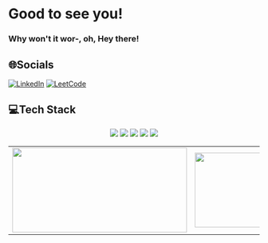 
<h1 align="left">Good to see you!</h1>
<h3 align="left">Why won't it wor-, oh, Hey there!</h3>

<!--  
| 💻 Website |  Youtube | :desktop_computer: Code       | :pushpin: Collaborate | :receipt: Articles |
|:-----------:|:-----------:|:-----------:|:-----------:|:-----------:|
| [Derk.dev](https://derkpestman.github.io)| [Rikam Palkar](https://www.youtube.com/@rikampalkar) | [LeetCode](https://leetcode.com/WhatTheNani)|[DSA Simplified](https://github.com/RikamPalkar/DSA) | [C# Corner](https://www.c-sharpcorner.com/members/rikam-palkar/articles) , [Medium](https://medium.com/@RikamPalkar)
--> 
## 🌐Socials
 [![LinkedIn](https://img.shields.io/badge/linkedin-%230077B5.svg?style=for-the-badge&logo=linkedin&logoColor=white)](https://linkedin.com/in/derkpestman) 
 [![LeetCode](https://img.shields.io/badge/LeetCode-000000?style=for-the-badge&logo=LeetCode&logoColor=#d16c06)](https://leetcode.com/DerkPestman/)

 
## 💻Tech Stack
<p align="center">
<img src="https://img.shields.io/badge/c%23-%23239120.svg?style=for-the-badge&logo=c-sharp&logoColor=white"/>  
<img src="https://img.shields.io/badge/.NET-5C2D91?style=for-the-badge&logo=.net&logoColor=white"/>  

<img src="https://img.shields.io/badge/css3-%231572B6.svg?style=for-the-badge&logo=css3&logoColor=white"/>  
<img src="https://img.shields.io/badge/html5-%23E34F26.svg?style=for-the-badge&logo=html5&logoColor=white"/>  
<img src="https://img.shields.io/badge/jira-%230A0FFF.svg?style=for-the-badge&logo=jira&logoColor=white"/>  
</p>


<table border="0" align="center">
 <tr border="0">
  <td width="50%" align="center">
   <img height="170" width="350" align="center"  src="https://leetcard.jacoblin.cool/DerkPestman?theme=dark&font=Roboto"/>
  </td>
<td width="50%" align="center">
   <img height="150" width="320"  align="center"  src="https://github-readme-stats.vercel.app/api/top-langs/?username=derkpestman&theme=radical&hide_border=false&include_all_commits=false&count_private=false&layout=compact"/>
  </td>
</tr>
</table>
<!-- 
```csharp

public class Rikam
{
    string Moto = "Making world a better place by writing scalable code!";

    string[] Skills = { "C#", ".Net", "DSA", "Blazor", "WPF", "WebAPI" };

    public Rikam(string major)
    {
        major = "COMPUTER SCIENCE";
    }

    public string GetDegree() => "Master of Computer Applications";

    public void DownloadMyBook()
    {
        string name = "WPF Simplified";
        string publisher = "C# Corner!";
    }
}    

```
--> 
